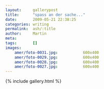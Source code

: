 ```yaml
---
layout:     gallerypost
title:      "spass an der sache..."
date:       2009-05-21 22:38:25
categories: writing
permalink:  ash/:title
author:     Martin
meta:
tags:       []
images:
    amer/foto-0031.jpg:           600x400
    amer/foto-0029.jpg:           600x400
    amer/foto-0028.jpg:           600x400
    amer/foto-0027.jpg:           600x400
---
```


{% include gallery.html %}
